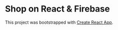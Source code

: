 # Shop on React & Firebase

This project was bootstrapped with [Create React App](https://github.com/facebook/create-react-app).
